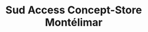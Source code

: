 ---
title: "Sud Access Concept-Store Montélimar"
url: /montelimar/sud-access-concept-store-montelimar/
shop: vêtements
---